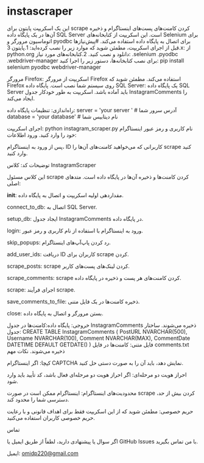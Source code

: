 # instascraper
این یک اسکریپت پایتون برای scrape کردن کامنت‌های پست‌های اینستاگرام و ذخیره آن‌ها در یک پایگاه داده SQL Server است. این اسکریپت از کتابخانه‌های Selenium برای اتوماسیون مرورگر و pyodbc برای اتصال به پایگاه داده استفاده می‌کند.
#پیش‌نیازها
قبل از اجرای اسکریپت، مطمئن شوید که موارد زیر را نصب کرده‌اید:
1.پایتون 3.x: از python.org دانلود و نصب کنید.
2.کتابخانه‌های مورد نیاز:
.selenium
.pyodbc
.webdriver-manager
برای نصب کتابخانه‌ها، دستور زیر را اجرا کنید:
pip install selenium pyodbc webdriver-manager

مرورگر Firefox: اسکریپت از مرورگر Firefox استفاده می‌کند. مطمئن شوید که Firefox روی سیستم شما نصب است.
پایگاه داده SQL Server: یک پایگاه داده SQL Server باید آماده باشد. اسکریپت به طور خودکار جدول InstagramComments را ایجاد می‌کند.

راه‌اندازی:
تنظیمات پایگاه داده:
server = 'your server '  # آدرس سرور شما
database = 'your database'  # نام دیتابیس شما

اجرای اسکریپت:
python instagram_scraper.py
نام کاربری و رمز عبور اینستاگرام خود را وارد کنید.
ورود اطلاعات:

پس از ورود به اینستاگرام، ID کاربرانی که می‌خواهید کامنت‌های آن‌ها را scrape کنید وارد کنید.

 توضیحات کد:
 کلاس InstagramScraper

این کلاس مسئول scrape کردن کامنت‌ها و ذخیره آن‌ها در پایگاه داده است.
متدهای اصلی:

   __init__: مقداردهی اولیه اسکریپت و اتصال به پایگاه داده.

  connect_to_db: اتصال به SQL Server.

  setup_db: ایجاد جدول InstagramComments در پایگاه داده.

  login: ورود به اینستاگرام با استفاده از نام کاربری و رمز عبور.

  skip_popups: رد کردن پاپ‌آپ‌های اینستاگرام.

  add_user_ids: دریافت ID کاربران برای scrape کردن.

  scrape_posts: scrape کردن لینک‌های پست‌های کاربر.

  scrape_comments: scrape کردن کامنت‌های هر پست و ذخیره در پایگاه داده.

  scrape: اجرای فرآیند scrape.

  save_comments_to_file: ذخیره کامنت‌ها در یک فایل متنی.

 close: بستن مرورگر و اتصال به پایگاه داده.
 
 
خروجی:
پایگاه داده:کامنت‌ها در جدول InstagramComments ذخیره می‌شوند. ساختار جدول:
CREATE TABLE InstagramComments (
    PostURL NVARCHAR(500),
    Username NVARCHAR(100),
    Comment NVARCHAR(MAX),
    CommentDate DATETIME DEFAULT GETDATE()
)
فایل متنی:
کامنت‌ها در فایل comments.txt ذخیره می‌شوند.
نکات مهم

  کپچا: اگر اینستاگرام CAPTCHA نمایش دهد، باید آن را به صورت دستی حل کنید.

  احراز هویت دو مرحله‌ای: اگر احراز هویت دو مرحله‌ای فعال باشد، کد تأیید باید وارد شود.

  محدودیت‌های اینستاگرام: اینستاگرام ممکن است در صورت scrape کردن بیش از حد، دسترسی شما را محدود کند.

  حریم خصوصی: مطمئن شوید که از این اسکریپت فقط برای اهداف قانونی و با رعایت حریم خصوصی کاربران استفاده می‌کنید.


 تماس

اگر سوال یا پیشنهادی دارید، لطفاً از طریق ایمیل یا GitHub Issues با من تماس بگیرید.

ایمیل: omidp220@gmail.com
  
